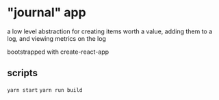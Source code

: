 # "journal" app
a low level abstraction for creating items worth a value, adding them to a log, and viewing metrics on the log

bootstrapped with create-react-app

## scripts
`yarn start`
`yarn run build`